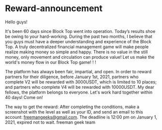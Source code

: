 # Reward-announcement
Hello guys!

It's been 60 days since Block Top went into operation. Today’s results shoe be owing to your hard-working. During the past two months, I believe that you guys must have a deeper understanding and experience of the Block Top. A truly decentralized financial management game will make people realize making money so simple and happy. There is no value in the still money, only movement and circulation can produce value! Let us make the world's money flow in our Block Top game! ! !

The platform has always been fair, impartial, and open. In order to reward partners for their diligence, before January 1st, 2021, partners who complete V2 will be rewarded with 3000USDT, which is limited to 10 places; and partners who complete V4 will be rewarded with 10000USDT. My dear fellows, the platform belongs to everyone. Let's work hard together within 40 days! Come on!

The way to get the reward: After completing the conditions, make a screenshot with the level as well as your ID, and send an email to this account: freemangeeks@gmail.com. The deadline is 12:00 pm on January 1, 2021, expired not to wait.
                                                                        freeman geek team
